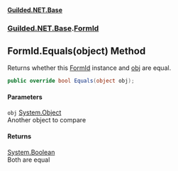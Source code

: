 
#### [Guilded.NET.Base](Guilded_NET_Base 'Guilded_NET_Base')
### [Guilded.NET.Base](Guilded_NET_Base#Guilded_NET_Base 'Guilded.NET.Base').[FormId](FormId 'Guilded.NET.Base.FormId')
## FormId.Equals(object) Method
Returns whether this [FormId](FormId 'Guilded.NET.Base.FormId') instance and [obj](FormId_Equals(object)#Guilded_NET_Base_FormId_Equals(object)_obj 'Guilded.NET.Base.FormId.Equals(object).obj') are equal.  
```csharp
public override bool Equals(object obj);
```

#### Parameters
<a name='Guilded_NET_Base_FormId_Equals(object)_obj'></a>
`obj` [System.Object](https://docs.microsoft.com/en-us/dotnet/api/System.Object 'System.Object')  
Another object to compare
  

#### Returns
[System.Boolean](https://docs.microsoft.com/en-us/dotnet/api/System.Boolean 'System.Boolean')  
Both are equal
